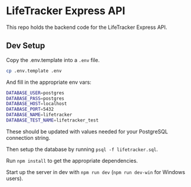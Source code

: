 # LifeTracker Express API

This repo holds the backend code for the LifeTracker Express API.

## Dev Setup

Copy the .env.template into a `.env` file.

```bash
cp .env.template .env
```

And fill in the appropriate env vars:

```bash
DATABASE_USER=postgres
DATABASE_PASS=postgres
DATABASE_HOST=localhost
DATABASE_PORT=5432
DATABASE_NAME=lifetracker
DATABASE_TEST_NAME=lifetracker_test
```

These should be updated with values needed for your PostgreSQL connection string.

Then setup the database by running `psql -f lifetracker.sql`.

Run `npm install` to get the appropriate dependencies.

Start up the server in dev with `npm run dev` (`npm run dev-win` for Windows users).